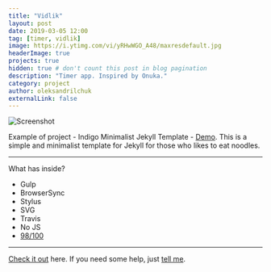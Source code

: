 ```yaml
---
title: "Vidlik"
layout: post
date: 2019-03-05 12:00
tag: [timer, vidlik]
image: https://i.ytimg.com/vi/yRHwWGO_A48/maxresdefault.jpg
headerImage: true
projects: true
hidden: true # don't count this post in blog pagination
description: "Timer app. Inspired by Onuka."
category: project
author: oleksandrilchuk
externalLink: false
---
```


![Screenshot](https://i2.wp.com/escxtra.com/wp-content/uploads/onuka.jpg?fit=1240%2C697&ssl=1)

Example of project - Indigo Minimalist Jekyll Template - [Demo](https://play.google.com/store/apps/details?id=dev.ilchuk.vidlik). This is a simple and minimalist template for Jekyll for those who likes to eat noodles.

---

What has inside?

- Gulp
- BrowserSync
- Stylus
- SVG
- Travis
- No JS
- [98/100](https://developers.google.com/speed/pagespeed/insights/?url=http%3A%2F%2Fsergiokopplin.github.io%2Findigo%2F)

---

[Check it out](http://sergiokopplin.github.io/indigo/) here.
If you need some help, just [tell me](http://github.com/sergiokopplin/indigo/issues).

